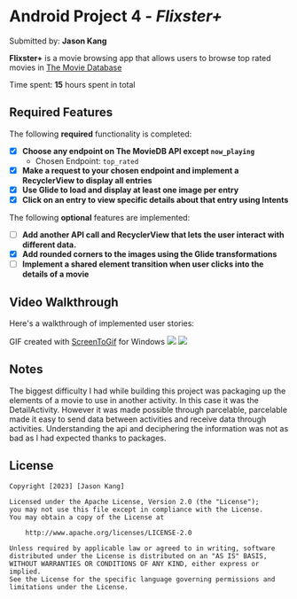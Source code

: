 # Android Project 4 - *Flixster+*

Submitted by: **Jason Kang**

**Flixster+** is a movie browsing app that allows users to browse top rated movies in [The Movie Database](https://www.themoviedb.org/?language=en-US)

Time spent: **15** hours spent in total

## Required Features

The following **required** functionality is completed:

- [x] **Choose any endpoint on The MovieDB API except `now_playing`**
  - Chosen Endpoint: `top_rated`
- [x] **Make a request to your chosen endpoint and implement a RecyclerView to display all entries**
- [x] **Use Glide to load and display at least one image per entry**
- [x] **Click on an entry to view specific details about that entry using Intents**

The following **optional** features are implemented:

- [ ] **Add another API call and RecyclerView that lets the user interact with different data.** 
- [x] **Add rounded corners to the images using the Glide transformations**
- [ ] **Implement a shared element transition when user clicks into the details of a movie**

## Video Walkthrough

Here's a walkthrough of implemented user stories:
<!-- Replace this with whatever GIF tool you used! -->
GIF created with  [ScreenToGif](https://www.screentogif.com/) for Windows
![](https://github.com/clearFrost/Flixsterplus/blob/master/preview1.gif)
![](https://github.com/clearFrost/Flixsterplus/blob/master/preview2.gif)

## Notes

The biggest difficulty I had while building this project was packaging up the elements of a movie to use in another activity. In this case it was the DetailActivity. However it was made possible through parcelable, parcelable made it easy to send data between activities and receive data through activities. Understanding the api and deciphering the information was not as bad as I had expected thanks to packages.

## License

    Copyright [2023] [Jason Kang]

    Licensed under the Apache License, Version 2.0 (the "License");
    you may not use this file except in compliance with the License.
    You may obtain a copy of the License at

        http://www.apache.org/licenses/LICENSE-2.0

    Unless required by applicable law or agreed to in writing, software
    distributed under the License is distributed on an "AS IS" BASIS,
    WITHOUT WARRANTIES OR CONDITIONS OF ANY KIND, either express or implied.
    See the License for the specific language governing permissions and
    limitations under the License.
